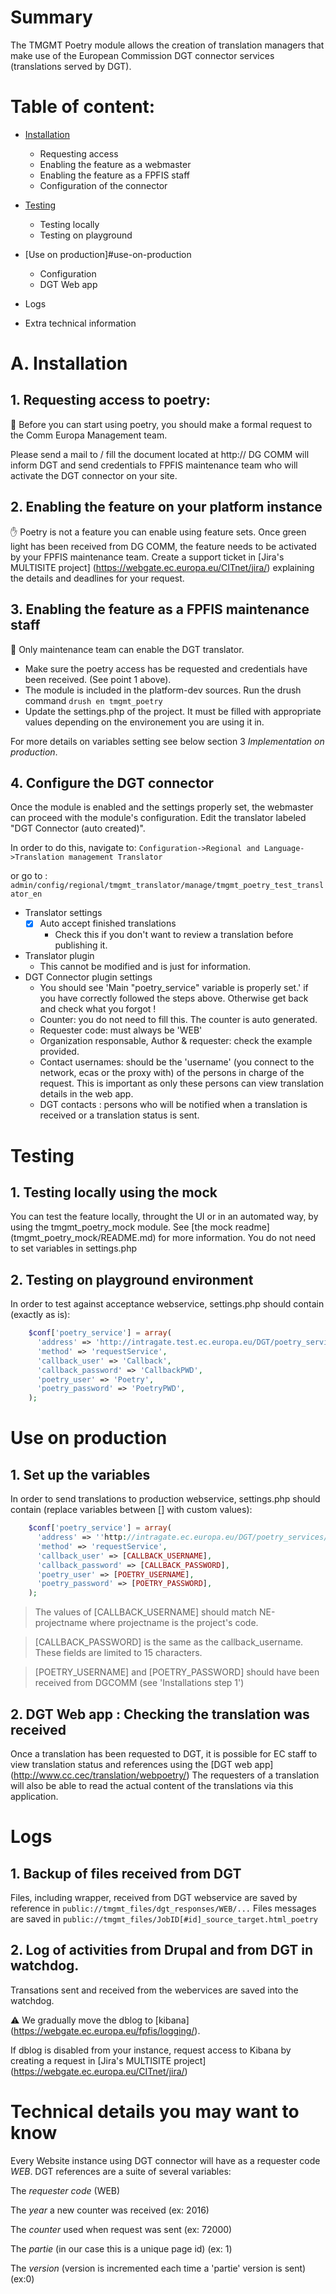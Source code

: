 # Summary

The TMGMT Poetry module allows the creation of translation managers
that make use of the European Commission DGT connector services
(translations served by DGT).

Table of content:
=================
- [Installation](#a-installation)
  - Requesting access
  - Enabling the feature as a webmaster
  - Enabling the feature as a FPFIS staff
  - Configuration of the connector

- [Testing](#testing)
  - Testing locally
  - Testing on playground

- [Use on production]#use-on-production
  - Configuration
  - DGT Web app

- Logs

- Extra technical information

# A. Installation

## 1. Requesting access to poetry:
:pray: Before you can start using poetry, you should make a formal request to the Comm
Europa Management team.

Please send a mail to / fill the document located at http://
DG COMM will inform DGT and send credentials to FPFIS maintenance team who will
activate the DGT connector on your site.

## 2. Enabling the feature on your platform instance
:hand: Poetry is not a feature you can enable using feature sets.
Once green light has been received from DG COMM, the feature needs to be
activated by your FPFIS maintenance team.  Create a support ticket in [Jira's
MULTISITE project] (https://webgate.ec.europa.eu/CITnet/jira/) explaining the
details and deadlines for your request.

## 3. Enabling the feature as a FPFIS maintenance staff
:construction_worker: Only maintenance team can enable the DGT translator.
* Make sure the poetry access has be requested and credentials have been
received. (See point 1 above).
* The module is included in the platform-dev sources. Run the drush command
```drush en tmgmt_poetry```
* Update the settings.php of the project. It must be filled with appropriate
values depending on the environement you are using it in.

For more details on variables setting see below section 3 *Implementation on
production*.

## 4. Configure the DGT connector
Once the module is enabled and the settings properly set, the webmaster can
proceed with the module's configuration.
Edit the translator labeled "DGT Connector (auto created)".

In order to do this, navigate to:
``` Configuration->Regional and Language->Translation management Translator ```

or go to :
``` admin/config/regional/tmgmt_translator/manage/tmgmt_poetry_test_translator_en ```

 - Translator settings
   - [x] Auto accept finished translations
     - Check this if you don't want to review a translation before publishing it.
 - Translator plugin
   - This cannot be modified and is just for information.
 - DGT Connector plugin settings
   - You should see 'Main "poetry_service" variable is properly set.' if you have
  correctly followed the steps above. Otherwise get back and check what you
  forgot !
   - Counter: you do not need to fill this. The counter is auto generated.
   - Requester code: must always be 'WEB'
   - Organization responsable, Author & requester: check the example provided.
   - Contact usernames: should be the 'username' (you connect to the network,
  ecas or the proxy with) of the persons in charge of the request.
  This is important as only these persons can view translation details in the
  web app.
   - DGT contacts : persons who will be notified when a translation is received or
  a translation status is sent.

# Testing

## 1. Testing locally using the mock

You can test the feature locally, throught the UI or in an automated way, by
using the tmgmt_poetry_mock module.
See [the mock readme] (tmgmt_poetry_mock/README.md) for more information.
You do not need to set variables in settings.php

## 2. Testing on playground environment

In order to test against acceptance webservice, settings.php should contain
(exactly as is):

```php
    $conf['poetry_service'] = array(
      'address' => 'http://intragate.test.ec.europa.eu/DGT/poetry_services/components/poetry.cfc?wsdl',
      'method' => 'requestService',
      'callback_user' => 'Callback',
      'callback_password' => 'CallbackPWD',
      'poetry_user' => 'Poetry',
      'poetry_password' => 'PoetryPWD',
    );
```

# Use on production
## 1. Set up the variables
In order to send translations to production webservice, settings.php should
contain (replace variables between [] with custom values):

```php
    $conf['poetry_service'] = array(
      'address' => ''http://intragate.ec.europa.eu/DGT/poetry_services/components/poetry.cfc?wsdl',
      'method' => 'requestService',
      'callback_user' => [CALLBACK_USERNAME],
      'callback_password' => [CALLBACK_PASSWORD],
      'poetry_user' => [POETRY_USERNAME],
      'poetry_password' => [POETRY_PASSWORD],
    );
```

> The values of [CALLBACK_USERNAME] should match NE-projectname where
projectname is the project's code.

> [CALLBACK_PASSWORD] is the same as the callback_username.
> These fields are limited to 15 characters.


>[POETRY_USERNAME] and [POETRY_PASSWORD] should have been received from
DGCOMM (see 'Installations step 1')

## 2. DGT Web app : Checking the translation was received

Once a translation has been requested to DGT, it is possible for EC staff to
view translation status and references using the [DGT web app]
(http://www.cc.cec/translation/webpoetry/)
The requesters of a translation will also be able to read the actual content
of the translations via this application.

# Logs
## 1. Backup of files received from DGT

Files, including wrapper, received from DGT webservice are saved by reference in
```public://tmgmt_files/dgt_responses/WEB/...```
Files messages are saved in
```public://tmgmt_files/JobID[#id]_source_target.html_poetry```

## 2. Log of activities from Drupal and from DGT in watchdog.
Transations sent and received from the webervices are saved into the watchdog.

:warning: We gradually move the dblog to [kibana]
(https://webgate.ec.europa.eu/fpfis/logging/).

If dblog is disabled from your instance, request access to Kibana by creating a
request in [Jira's MULTISITE project]
(https://webgate.ec.europa.eu/CITnet/jira/)

Technical details you may want to know
======================================
Every Website instance using DGT connector will have as a requester code *WEB*.
DGT references are a suite of several variables:

The *requester code*  (WEB)

The *year* a new counter was received (ex: 2016)

The *counter* used when request was sent (ex: 72000)

The *partie* (in our case this is a unique page id) (ex: 1)

The *version* (version is incremented each time a 'partie' version is sent)
(ex:0)
